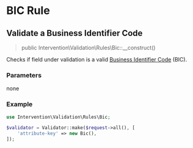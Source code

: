 # BIC Rule
## Validate a Business Identifier Code

> public Intervention\Validation\Rules\Bic::__construct()

Checks if field under validation is a valid [Business Identifier Code](https://en.wikipedia.org/wiki/ISO_9362) (BIC).

### Parameters

none

### Example

```php
use Intervention\Validation\Rules\Bic;

$validator = Validator::make($request->all(), [
    'attribute-key' => new Bic(),
]);
```
